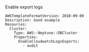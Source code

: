 
Enable export logs

```yaml---
AWSTemplateFormatVersion: 2010-09-09
Description: Good example
Resources:
  Cluster:
    Type: AWS::Neptune::DBCluster
    Properties:
      EnableCloudwatchLogsExports:
        - audit



```


